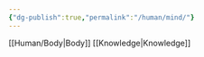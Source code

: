 ```yaml
---
{"dg-publish":true,"permalink":"/human/mind/"}
---
```


[[Human/Body\|Body]]
[[Knowledge\|Knowledge]]




